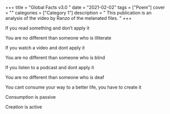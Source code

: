 +++
title = "Global Facts v3.0 "
date = "2021-02-02"
tags = ["Poem"]
cover = ""
categories = ["Category 1"]
description = " This publication is an analysis of the video by Ranzo of the melanated files.  "
+++

If you read something and don’t apply it

You are no different than someone who is illiterate

If you watch a video and dont apply it

You are no different than someone who is blind

If you listen to a podcast  and dont apply it

You are no different than someone who is deaf

You cant consume your way to a better life, you have to create it

Consumption is passive

Creation is active


